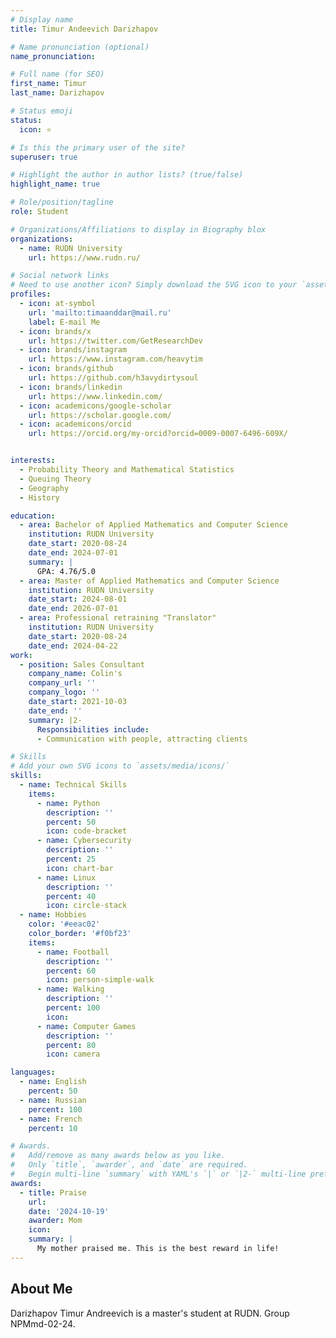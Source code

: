 ```yaml
---
# Display name
title: Timur Andeevich Darizhapov

# Name pronunciation (optional)
name_pronunciation: 

# Full name (for SEO)
first_name: Timur
last_name: Darizhapov

# Status emoji
status:
  icon: ⭐️

# Is this the primary user of the site?
superuser: true

# Highlight the author in author lists? (true/false)
highlight_name: true

# Role/position/tagline
role: Student

# Organizations/Affiliations to display in Biography blox
organizations:
  - name: RUDN University
    url: https://www.rudn.ru/

# Social network links
# Need to use another icon? Simply download the SVG icon to your `assets/media/icons/` folder.
profiles:
  - icon: at-symbol
    url: 'mailto:timaanddar@mail.ru'
    label: E-mail Me
  - icon: brands/x
    url: https://twitter.com/GetResearchDev
  - icon: brands/instagram
    url: https://www.instagram.com/heavytim
  - icon: brands/github
    url: https://github.com/h3avydirtysoul
  - icon: brands/linkedin
    url: https://www.linkedin.com/
  - icon: academicons/google-scholar
    url: https://scholar.google.com/
  - icon: academicons/orcid
    url: https://orcid.org/my-orcid?orcid=0009-0007-6496-609X/


interests:
  - Probability Theory and Mathematical Statistics
  - Queuing Theory
  - Geography
  - History

education:
  - area: Bachelor of Applied Mathematics and Computer Science
    institution: RUDN University
    date_start: 2020-08-24
    date_end: 2024-07-01
    summary: |
      GPA: 4.76/5.0
  - area: Master of Applied Mathematics and Computer Science
    institution: RUDN University
    date_start: 2024-08-01
    date_end: 2026-07-01
  - area: Professional retraining "Translator"
    institution: RUDN University
    date_start: 2020-08-24
    date_end: 2024-04-22
work:
  - position: Sales Consultant
    company_name: Colin's
    company_url: ''
    company_logo: ''
    date_start: 2021-10-03
    date_end: ''
    summary: |2-
      Responsibilities include:
      - Communication with people, attracting clients

# Skills
# Add your own SVG icons to `assets/media/icons/`
skills:
  - name: Technical Skills
    items:
      - name: Python
        description: ''
        percent: 50
        icon: code-bracket
      - name: Cybersecurity
        description: ''
        percent: 25
        icon: chart-bar
      - name: Linux
        description: ''
        percent: 40
        icon: circle-stack
  - name: Hobbies
    color: '#eeac02'
    color_border: '#f0bf23'
    items:
      - name: Football
        description: ''
        percent: 60
        icon: person-simple-walk
      - name: Walking
        description: ''
        percent: 100
        icon: 
      - name: Computer Games
        description: ''
        percent: 80
        icon: camera

languages:
  - name: English
    percent: 50
  - name: Russian
    percent: 100
  - name: French
    percent: 10

# Awards.
#   Add/remove as many awards below as you like.
#   Only `title`, `awarder`, and `date` are required.
#   Begin multi-line `summary` with YAML's `|` or `|2-` multi-line prefix and indent 2 spaces below.
awards:
  - title: Praise
    url: 
    date: '2024-10-19'
    awarder: Mom
    icon: 
    summary: |
      My mother praised me. This is the best reward in life!
---
```


## About Me

Darizhapov Timur Andreevich is a master's student at RUDN. Group NPMmd-02-24.
